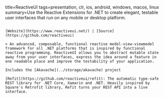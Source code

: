 title=ReactiveUI
tags=presentation, clr, ios, android, windows, macos, linux
summary=Use the Reactive Extensions for .NET to create elegant, testable user interfaces that run on any mobile or desktop platform.
~~~~~~

[Website](https://www.reactiveui.net/) | [Source](https://github.com/reactiveui)

> An advanced, composable, functional reactive model-view-viewmodel framework for all .NET platforms that is inspired by functional reactive programming. ReactiveUI allows you to abstract mutable state away from your user interfaces, express the idea around a feature in one readable place and improve the testability of your application.

Includes the [Akavache](../storage/akavache) project

[Refit](https://github.com/reactiveui/refit): The automatic type-safe REST library for .NET Core, Xamarin and .NET. Heavily inspired by Square's Retrofit library, Refit turns your REST API into a live interface.

